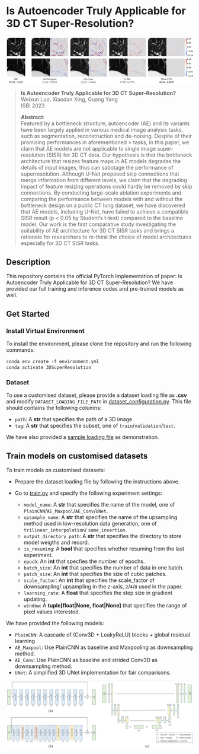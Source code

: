 # Is Autoencoder Truly Applicable for 3D CT Super-Resolution?

<p align='center'>
  <img src='./image/result.png'/>
</p> 

> **Is Autoencoder Truly Applicable for 3D CT Super-Resolution?**<br>
> Weixun Luo, Xiaodan Xing, Guang Yang<br>
> ISBI 2023
> 
> **Abstract**: <br>
> Featured by a bottleneck structure, autoencoder (AE) and its variants have
> been largely applied in various medical image analysis tasks, such as
> segmentation, reconstruction and de-noising. Despite of their promising
> performances in aforementioned > tasks, in this paper, we claim that AE models
> are not applicable to single image super-resolution (SISR) for 3D CT data. Our
> hypothesis is that the bottleneck architecture that resizes feature maps in AE
> models degrades the details of input images, thus can sabotage the performance
> of superresolution. Although U-Net proposed skip connections that merge
> information from different levels, we claim that the degrading impact of
> feature resizing operations could hardly be removed by skip connections. By
> conducting large-scale ablation experiments and comparing the performance
> between models with and without the bottleneck design on a public CT lung
> dataset, we have discovered that AE models, including U-Net, have failed to
> achieve a compatible SISR result (p < 0.05 by Student’s t-test) compared to
> the baseline model. Our work is the first comparative study investigating the
> suitability of AE architecture for 3D CT SISR tasks and brings a rationale for
> researchers to re-think the choice of model architectures especially for 3D CT
> SISR tasks.


## Description
This repository contains the official PyTorch Implementation of paper: Is
Autoencoder Truly Applicable for 3D CT Super-Resolution? We have provided our
full training and inference codes and pre-trained models as well.


## Get Started
### Install Virtual Environment
To install the environment, please clone the repository and run the following
commands:

```shell script
conda env create -f environment.yml
conda activate 3DSuperResolution
```

### Dataset
To use a customised dataset, please provide a dataset loading file as **.csv**
and modify `DATASET_LOADING_FILE_PATH` in
[dataset_configuration.py]('./configuration/dataset_configuration.py'). This
file should contains the following columns:

- `path`: A **str** that specifies the path of a 3D image
- `tag`: A **str** that specifies the subset, one of `train`/`validation`/`test`.

We have also provided a [sample loading file]('./dataset/sample_loading_file.csv')
as demonstration.


## Train models on customised datasets
To train models on customised datasets:
- Prepare the dataset loading file by following the instructions above.
- Go to [train.py]('./train.py') and specify the following experiment settings:

    - `model_name`: A **str** that specifies the name of the model, one of 
    `PlainCNN`/`AE_Maxpool`/`AE_Conv`/`UNet`.
    - `upsample_name`: A **str** that specifies the name of the upsampling method
    used in low-resolution data generation, one of `trilinear_interpolation`/
    `same_insertion`.
    - `output_directory_path`: A **str** that specifies the directory to store
    model weigths and record.
    - `is_resuming`: A **bool** that specifies whether resuming from the last
    experiment.
    - `epoch`: An **int** that specfies the number of epochs.
    - `batch_size`: An **int** that specifies the number of data in one batch.
    - `patch_size`: An **int** that specifies the size of cubic patches.
    - `scale_factor`: An **int** that specifies the scale_factor of downsampling/
    upsampling in the z-axis, `2`/`4`/`8` used in the paper.
    - `learning_rate`: A **float** that specifies the step size in gradient
    updating.
    - `window`: A **tuple[float|None, float|None]** that specifies the range of
    pixel values interested.

We have provided the following models:

  - `PlainCNN`: A cascade of (Conv3D + LeakyReLU) blocks + global residual
    learning
  - `AE_Maxpool`: Use PlainCNN as baseline and Maxpooling as downsampling
    method.
  - `AE_Conv`: Use PlainCNN as baseline and strided Conv3D as downsampling
    method.
  - `UNet`: A simplified 3D UNet implementation for fair comparisons.

<p align='center'>
  <img src='./image/model_all.png'/>
</p> 